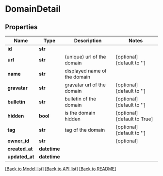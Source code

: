 # DomainDetail

## Properties
Name | Type | Description | Notes
------------ | ------------- | ------------- | -------------
**id** | **str** |  | 
**url** | **str** | (unique) url of the domain | [optional] [default to '']
**name** | **str** | displayed name of the domain | 
**gravatar** | **str** | gravatar url of the domain | [optional] [default to '']
**bulletin** | **str** | bulletin of the domain | [optional] [default to '']
**hidden** | **bool** | is the domain hidden | [optional] [default to True]
**tag** | **str** | tag of the domain | [optional] [default to '']
**owner_id** | **str** |  | [optional] 
**created_at** | **datetime** |  | 
**updated_at** | **datetime** |  | 

[[Back to Model list]](../README.md#documentation-for-models) [[Back to API list]](../README.md#documentation-for-api-endpoints) [[Back to README]](../README.md)

